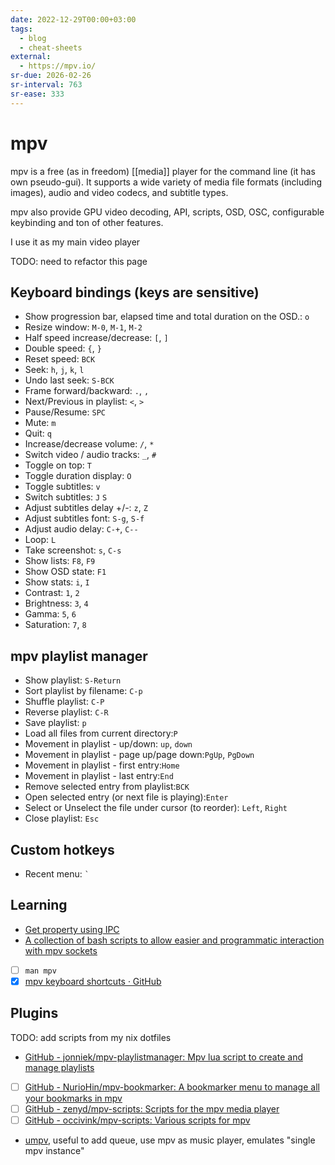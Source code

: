 ```yaml
---
date: 2022-12-29T00:00+03:00
tags:
  - blog
  - cheat-sheets
external:
  - https://mpv.io/
sr-due: 2026-02-26
sr-interval: 763
sr-ease: 333
---
```


# mpv

mpv is a free (as in freedom) [[media]] player for the command line (it has own
pseudo-gui). It supports a wide variety of media file formats (including
images), audio and video codecs, and subtitle types.

mpv also provide GPU video decoding, API, scripts, OSD, OSC, configurable
keybinding and ton of other features.

I use it as my main video player

TODO: need to refactor this page

## Keyboard bindings (keys are sensitive)

- Show progression bar, elapsed time and total duration on the OSD.:<wbr class="f"> `o`
- Resize window:<wbr class="f"> `M-0`, `M-1`, `M-2`
- Half speed increase/decrease:<wbr class="f"> `[`, `]`
- Double speed:<wbr class="f"> `{`, `}`
- Reset speed:<wbr class="f"> `BCK`
- Seek:<wbr class="f"> `h`, `j`, `k`, `l`
- Undo last seek:<wbr class="f"> `S-BCK`
- Frame forward/backward:<wbr class="f"> `.`, `,`
- Next/Previous in playlist:<wbr class="f"> `<`, `>`
- Pause/Resume:<wbr class="f"> `SPC`
- Mute:<wbr class="f"> `m`
- Quit:<wbr class="f"> `q`
- Increase/decrease volume:<wbr class="f"> `/`, `*`
- Switch video / audio tracks:<wbr class="f"> `_`, `#`
- Toggle on top:<wbr class="f"> `T`
- Toggle duration display:<wbr class="f"> `O`
- Toggle subtitles:<wbr class="f"> `v`
- Switch subtitles:<wbr class="f"> `J` `S`
- Adjust subtitles delay +/-:<wbr class="f"> `z`, `Z` <!--SR:!2024-09-22,1,313-->
- Adjust subtitles font:<wbr class="f"> `S-g`, `S-f` <!--SR:!2024-09-22,1,313-->
- Adjust audio delay:<wbr class="f"> `C-+`, `C--`
- Loop:<wbr class="f"> `L`
- Take screenshot:<wbr class="f"> `s`, `C-s`
- Show lists:<wbr class="f"> `F8`, `F9`
- Show OSD state:<wbr class="f"> `F1`
- Show stats:<wbr class="f"> `i`, `I`
- Contrast:<wbr class="f"> `1`, `2`
- Brightness:<wbr class="f"> `3`, `4`
- Gamma:<wbr class="f"> `5`, `6`
- Saturation:<wbr class="f"> `7`, `8`

## mpv playlist manager

- Show playlist:<wbr class="f"> `S-Return`
- Sort playlist by filename:<wbr class="f"> `C-p`
- Shuffle playlist:<wbr class="f"> `C-P`
- Reverse playlist:<wbr class="f"> `C-R`
- Save playlist:<wbr class="f"> `p`
- Load all files from current directory:<wbr class="f"> `P`
- Movement in playlist - up/down:<wbr class="f"> `up`, `down`
- Movement in playlist - page up/page down:<wbr class="f"> `PgUp`, `PgDown`
- Movement in playlist - first entry:<wbr class="f"> `Home`
- Movement in playlist - last entry:<wbr class="f"> `End`
- Remove selected entry from playlist:<wbr class="f"> `BCK`
- Open selected entry (or next file is playing):<wbr class="f"> `Enter`
- Select or Unselect the file under cursor (to reorder):<wbr class="f"> `Left`, `Right`
- Close playlist:<wbr class="f"> `Esc`

## Custom hotkeys

- Recent menu:<wbr class="f"> `` ` ``

## Learning

- [Get property using IPC](https://stackoverflow.com/questions/62582594/get-full-path-of-currently-playing-file-in-mpv)
- [A collection of bash scripts to allow easier and programmatic interaction with mpv sockets](https://github.com/seanbreckenridge/mpv-sockets)
- [ ] `man mpv`
- [x] [mpv keyboard shortcuts · GitHub](https://gist.github.com/flatlinebb/07caa79fd3b9f3770788df21756a4611)

## Plugins

TODO: add scripts from my nix dotfiles

- [GitHub - jonniek/mpv-playlistmanager: Mpv lua script to create and manage playlists](https://github.com/jonniek/mpv-playlistmanager)
- [ ] [GitHub - NurioHin/mpv-bookmarker: A bookmarker menu to manage all your bookmarks in mpv](https://github.com/NurioHin/mpv-bookmarker/)
- [ ] [GitHub - zenyd/mpv-scripts: Scripts for the mpv media player](https://github.com/zenyd/mpv-scripts)
- [ ] [GitHub - occivink/mpv-scripts: Various scripts for mpv](https://github.com/occivink/mpv-scripts)
- [umpv](https://github.com/mpv-player/mpv/blob/master/TOOLS/umpv), useful to
add queue, use mpv as music player, emulates "single mpv instance"
